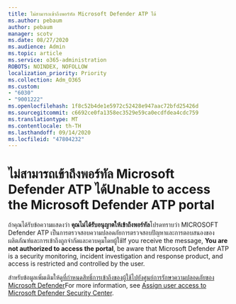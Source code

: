 ```yaml
---
title: ไม่สามารถเข้าถึงพอร์ทัล Microsoft Defender ATP ได้
ms.author: pebaum
author: pebaum
manager: scotv
ms.date: 08/27/2020
ms.audience: Admin
ms.topic: article
ms.service: o365-administration
ROBOTS: NOINDEX, NOFOLLOW
localization_priority: Priority
ms.collection: Adm_O365
ms.custom:
- "6030"
- "9001222"
ms.openlocfilehash: 1f8c52b4de1e5972c52428e947aac72bfd25426d
ms.sourcegitcommit: c6692ce0fa1358ec3529e59ca0ecdfdea4cdc759
ms.translationtype: MT
ms.contentlocale: th-TH
ms.lasthandoff: 09/14/2020
ms.locfileid: "47804232"
---
```

# <a name="unable-to-access-the-microsoft-defender-atp-portal"></a><span data-ttu-id="7c66c-102">ไม่สามารถเข้าถึงพอร์ทัล Microsoft Defender ATP ได้</span><span class="sxs-lookup"><span data-stu-id="7c66c-102">Unable to access the Microsoft Defender ATP portal</span></span>

<span data-ttu-id="7c66c-103">ถ้าคุณได้รับข้อความแสดงว่า **คุณไม่ได้รับอนุญาตให้เข้าถึงพอร์ทัล**โปรดทราบว่า MICROSOFT Defender ATP เป็นการตรวจสอบความปลอดภัยการตรวจสอบปัญหาและการตอบสนองของผลิตภัณฑ์และการเข้าถึงถูกจำกัดและควบคุมโดยผู้ใช้</span><span class="sxs-lookup"><span data-stu-id="7c66c-103">If you receive the message, **You are not authorized to access the portal**, be aware that Microsoft Defender ATP is a security monitoring, incident investigation and response product, and access is restricted and controlled by the user.</span></span> 

<span data-ttu-id="7c66c-104">สำหรับข้อมูลเพิ่มเติมให้ดู[ที่กำหนดสิทธิ์การเข้าถึงของผู้ใช้ไปยังศูนย์การรักษาความปลอดภัยของ Microsoft Defender](https://docs.microsoft.com/windows/threat-protection/windows-defender-atp/assign-portal-access-windows-defender-advanced-threat-protection)</span><span class="sxs-lookup"><span data-stu-id="7c66c-104">For more information, see [Assign user access to Microsoft Defender Security Center](https://docs.microsoft.com/windows/threat-protection/windows-defender-atp/assign-portal-access-windows-defender-advanced-threat-protection).</span></span>